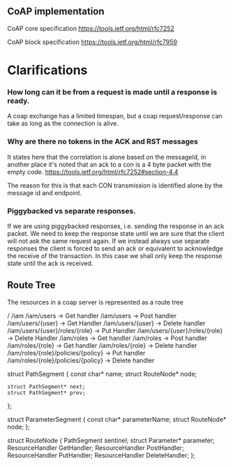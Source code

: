 ## CoAP implementation

CoAP core specification
https://tools.ietf.org/html/rfc7252

CoAP block specification
https://tools.ietf.org/html/rfc7959


# Clarifications

### How long can it be from a request is made until a response is ready.

A coap exchange has a limited timespan, but a coap request/response
can take as long as the connection is alive.

### Why are there no tokens in the ACK and RST messages

It states here that the correlation is alone based on the messageId,
in another place it's noted that an ack to a con is a 4 byte packet
with the empty code.  https://tools.ietf.org/html/rfc7252#section-4.4

The reason for this is that each CON transmission is identified alone
by the message id and endpoint.


### Piggybacked vs separate responses.

If we are using piggybacked responses, i.e. sending the response in an
ack packet. We need to keep the response state until we are sure that
the client will not ask the same request again. If we instead always
use separate responses the client is forced to send an ack or
equivalent to acknowledge the receive of the transaction. In this case
we shall only keep the response state until the ack is received.


## Route Tree

The resources in a coap server is represented as a route tree

/
/iam
/iam/users -> Get handler
/iam/users -> Post handler
/iam/users/{user} -> Get Handler
/iam/users/{user} -> Delete handler
/iam/users/{user}/roles/{role} -> Put Handler
/iam/users/{user}/roles/{role} -> Delete Handler
/iam/roles -> Get handler
/iam/roles -> Post handler
/iam/roles/{role} -> Get handler
/iam/roles/{role} -> Delete handler
/iam/roles/{role}/policies/{policy} -> Put handler
/iam/roles/{role}/policies/{policy} -> Delete handler

struct PathSegment {
    const char* name;
    struct RouteNode* node;

    struct PathSegment* next;
    struct PathSegment* prev;
};



struct ParameterSegment {
    const char* parameterName;
    struct RouteNode* node;
};

struct RouteNode {
    PathSegment sentinel;
    struct Parameter* parameter;
    ResourceHandler GetHandler;
    ResourceHandler PostHandler;
    ResourceHandler PutHandler;
    ResourceHandler DeleteHandler;
};
